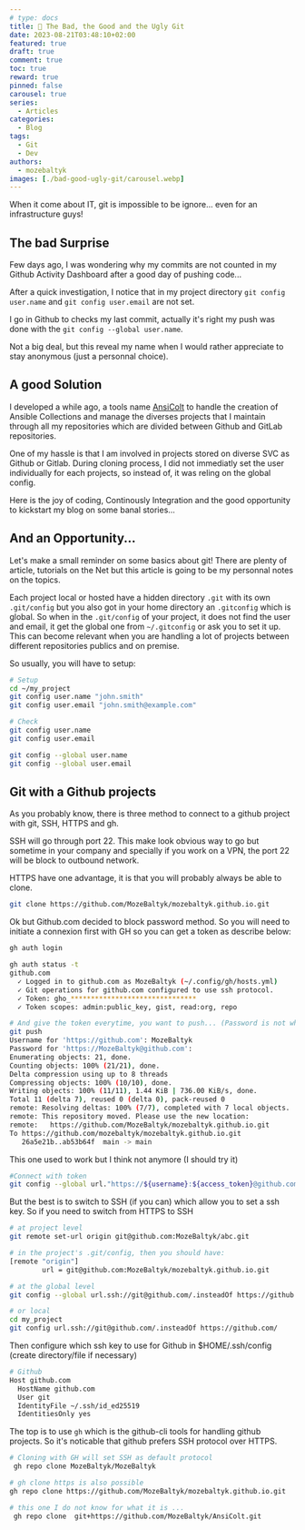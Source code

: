 ```yaml
---
# type: docs 
title: 📡 The Bad, the Good and the Ugly Git
date: 2023-08-21T03:48:10+02:00
featured: true
draft: true
comment: true
toc: true
reward: true
pinned: false
carousel: true
series:
  - Articles
categories:
  - Blog
tags:
  - Git
  - Dev
authors:
  - mozebaltyk
images: [./bad-good-ugly-git/carousel.webp]
---
```


When it come about IT, git is impossible to be ignore... even for an infrastructure guys!

<!--more-->

## The bad Surprise

Few days ago, I was wondering why my commits are not counted in my Github Activity Dashboard after a good day of pushing code...

After a quick investigation, I notice that in my project directory `git config user.name` and `git config user.email` are not set.

I go in Github to checks my last commit, actually it's right my push was done with the `git config --global user.name`.

Not a big deal, but this reveal my name when I would rather appreciate to stay anonymous (just a personnal choice).


## A good Solution

I developed a while ago, a tools name [AnsiColt](https://github.com/MozeBaltyk/AnsiColt) to handle the creation of Ansible Collections and manage the diverses projects that I maintain through all my repositories which are divided between Github and GitLab repositories.

One of my hassle is that I am involved in projects stored on diverse SVC as Github or Gitlab. During cloning process, I did not immediatly set the user individually for each projects, so instead of, it was reling on the global config.

Here is the joy of coding, Continously Integration and the good opportunity to kickstart my blog on some banal stories...


## And an Opportunity...

Let's make a small reminder on some basics about git! There are plenty of article, tutorials on the Net but this article is going to be my personnal notes on the topics. 

Each project local or hosted have a hidden directory `.git` with its own `.git/config` but you also got in your home directory an `.gitconfig` which is global. 
So when in the `.git/config` of your project, it does not find the user and email, it get the global one from `~/.gitconfig` or ask you to set it up. This can become relevant when you are handling a lot of projects between different repositories publics and on premise. 

So usually, you will have to setup: 

```bash
# Setup
cd ~/my_project
git config user.name "john.smith"
git config user.email "john.smith@example.com"

# Check
git config user.name
git config user.email

git config --global user.name
git config --global user.email
```



## Git with a Github projects

As you probably know, there is three method to connect to a github project with git, SSH, HTTPS and gh. 

SSH will go through port 22. This make look obvious way to go but sometime in your company and specially if you work on a VPN, the port 22 will be block to outbound network.

HTTPS have one advantage, it is that you will probably always be able to clone. 

```bash 
git clone https://github.com/MozeBaltyk/mozebaltyk.github.io.git
```

Ok but Github.com decided to block password method. So you will need to initiate a connexion first with GH so you can get a token as describe below:

```bash
gh auth login 

gh auth status -t 
github.com
  ✓ Logged in to github.com as MozeBaltyk (~/.config/gh/hosts.yml)
  ✓ Git operations for github.com configured to use ssh protocol.
  ✓ Token: gho_*******************************
  ✓ Token scopes: admin:public_key, gist, read:org, repo

# And give the token everytime, you want to push... (Password is not what you think, it's expecting the Token)
git push                                                                                                                                           
Username for 'https://github.com': MozeBaltyk
Password for 'https://MozeBaltyk@github.com':
Enumerating objects: 21, done.
Counting objects: 100% (21/21), done.
Delta compression using up to 8 threads
Compressing objects: 100% (10/10), done.
Writing objects: 100% (11/11), 1.44 KiB | 736.00 KiB/s, done.
Total 11 (delta 7), reused 0 (delta 0), pack-reused 0
remote: Resolving deltas: 100% (7/7), completed with 7 local objects.
remote: This repository moved. Please use the new location:
remote:   https://github.com/MozeBaltyk/mozebaltyk.github.io.git
To https://github.com/mozebaltyk/mozebaltyk.github.io.git
   26a5e21b..ab53b64f  main -> main
```

This one used to work but I think not anymore (I should try it)
```bash
#Connect with token 
git config --global url."https://${username}:${access_token}@github.com".insteadOf "https://github.com"
```

But the best is to switch to SSH (if you can) which allow you to set a ssh key. So if you need to switch from HTTPS to SSH

```bash
# at project level
git remote set-url origin git@github.com:MozeBaltyk/abc.git

# in the project's .git/config, then you should have:
[remote "origin"]
        url = git@github.com:MozeBaltyk/mozebaltyk.github.io.git

# at the global level
git config --global url.ssh://git@github.com/.insteadOf https://github.com/

# or local
cd my_project
git config url.ssh://git@github.com/.insteadOf https://github.com/
```

Then configure which ssh key to use for Github in $HOME/.ssh/config (create directory/file if necessary)
```bash
# Github
Host github.com
  HostName github.com
  User git
  IdentityFile ~/.ssh/id_ed25519
  IdentitiesOnly yes
```

The top is to use `gh` which is the github-cli tools for handling github projects. So it's noticable that github prefers SSH protocol over HTTPS.

```bash
# Cloning with GH will set SSH as default protocol 
 gh repo clone MozeBaltyk/MozeBaltyk

# gh clone https is also possible
gh repo clone https://github.com/MozeBaltyk/mozebaltyk.github.io.git

# this one I do not know for what it is ...
 gh repo clone  git+https://github.com/MozeBaltyk/AnsiColt.git
```